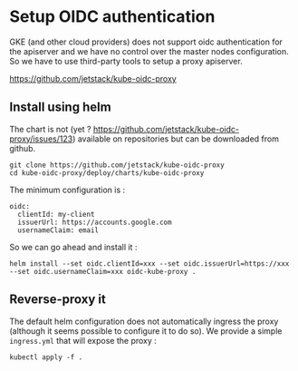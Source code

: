 # Setup OIDC authentication 

GKE (and other cloud providers) does not support oidc authentication for the apiserver and we have no control over the master nodes configuration.  
So we have to use third-party tools to setup a proxy apiserver.  

https://github.com/jetstack/kube-oidc-proxy

## Install using helm

The chart is not (yet ? https://github.com/jetstack/kube-oidc-proxy/issues/123) available on repositories but can be downloaded from github.  

```
git clone https://github.com/jetstack/kube-oidc-proxy
cd kube-oidc-proxy/deploy/charts/kube-oidc-proxy
```

The minimum configuration is :  

```
oidc:
  clientId: my-client
  issuerUrl: https://accounts.google.com
  usernameClaim: email
```

So we can go ahead and install it :  

```
helm install --set oidc.clientId=xxx --set oidc.issuerUrl=https://xxx --set oidc.usernameClaim=xxx oidc-kube-proxy .
```

## Reverse-proxy it  

The default helm configuration does not automatically ingress the proxy (although it seems possible to configure it to do so).
We provide a simple `ingress.yml` that will expose the proxy : 

```
kubectl apply -f .
```

